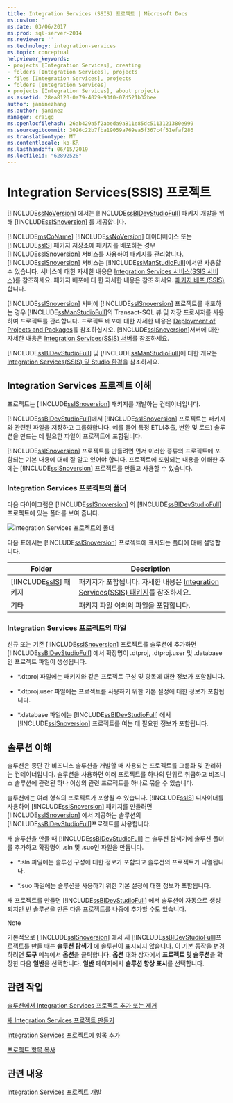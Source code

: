 ```yaml
---
title: Integration Services (SSIS) 프로젝트 | Microsoft Docs
ms.custom: ''
ms.date: 03/06/2017
ms.prod: sql-server-2014
ms.reviewer: ''
ms.technology: integration-services
ms.topic: conceptual
helpviewer_keywords:
- projects [Integration Services], creating
- folders [Integration Services], projects
- files [Integration Services], projects
- folders [Integration Services]
- projects [Integration Services], about projects
ms.assetid: 28ea8120-0a79-4029-93f0-07d521b32bee
author: janinezhang
ms.author: janinez
manager: craigg
ms.openlocfilehash: 26ab429a5f2abeda9a811e85dc5113121380e999
ms.sourcegitcommit: 3026c22b7fba19059a769ea5f367c4f51efaf286
ms.translationtype: MT
ms.contentlocale: ko-KR
ms.lasthandoff: 06/15/2019
ms.locfileid: "62892528"
---
```

# <a name="integration-services-ssis-projects"></a>Integration Services(SSIS) 프로젝트
  [!INCLUDE[ssNoVersion](../includes/ssnoversion-md.md)] 에서는 [!INCLUDE[ssBIDevStudioFull](../includes/ssbidevstudiofull-md.md)] 패키지 개발을 위해 [!INCLUDE[ssISnoversion](../includes/ssisnoversion-md.md)] 를 제공합니다.  
  
 [!INCLUDE[msCoName](../includes/msconame-md.md)] [!INCLUDE[ssNoVersion](../includes/ssnoversion-md.md)] 데이터베이스 또는 [!INCLUDE[ssIS](../includes/ssis-md.md)] 패키지 저장소에 패키지를 배포하는 경우 [!INCLUDE[ssISnoversion](../includes/ssisnoversion-md.md)] 서비스를 사용하여 패키지를 관리합니다. [!INCLUDE[ssISnoversion](../includes/ssisnoversion-md.md)] 서비스는 [!INCLUDE[ssManStudioFull](../includes/ssmanstudiofull-md.md)]에서만 사용할 수 있습니다. 서비스에 대한 자세한 내용은 [Integration Services 서비스&#40;SSIS 서비스&#41;](service/integration-services-service-ssis-service.md)를 참조하세요. 패키지 배포에 대 한 자세한 내용은 참조 하세요. [패키지 배포 &#40;SSIS&#41;](packages/legacy-package-deployment-ssis.md)합니다.  
  
 [!INCLUDE[ssISnoversion](../includes/ssisnoversion-md.md)] 서버에 [!INCLUDE[ssISnoversion](../includes/ssisnoversion-md.md)] 프로젝트를 배포하는 경우 [!INCLUDE[ssManStudioFull](../includes/ssmanstudiofull-md.md)]의 Transact-SQL 뷰 및 저장 프로시저를 사용하여 프로젝트를 관리합니다. 프로젝트 배포에 대한 자세한 내용은 [Deployment of Projects and Packages](packages/deploy-integration-services-ssis-projects-and-packages.md)를 참조하십시오. [!INCLUDE[ssISnoversion](../includes/ssisnoversion-md.md)]서버에 대한 자세한 내용은 [Integration Services&#40;SSIS&#41; 서버](catalog/integration-services-ssis-server-and-catalog.md)를 참조하세요.  
  
 [!INCLUDE[ssBIDevStudioFull](../includes/ssbidevstudiofull-md.md)] 및 [!INCLUDE[ssManStudioFull](../includes/ssmanstudiofull-md.md)]에 대한 개요는 [Integration Services&#40;SSIS&#41; 및 Studio 환경](integration-services-ssis-development-and-management-tools.md)을 참조하세요.  
  
## <a name="understanding-integration-services-projects"></a>Integration Services 프로젝트 이해  
 프로젝트는 [!INCLUDE[ssISnoversion](../includes/ssisnoversion-md.md)] 패키지를 개발하는 컨테이너입니다.  
  
 [!INCLUDE[ssBIDevStudioFull](../includes/ssbidevstudiofull-md.md)]에서 [!INCLUDE[ssISnoversion](../includes/ssisnoversion-md.md)] 프로젝트는 패키지와 관련된 파일을 저장하고 그룹화합니다. 예를 들어 특정 ETL(추출, 변환 및 로드) 솔루션을 만드는 데 필요한 파일이 프로젝트에 포함됩니다.  
  
 [!INCLUDE[ssISnoversion](../includes/ssisnoversion-md.md)] 프로젝트를 만들려면 먼저 이러한 종류의 프로젝트에 포함되는 기본 내용에 대해 잘 알고 있어야 합니다. 프로젝트에 포함되는 내용을 이해한 후에는 [!INCLUDE[ssISnoversion](../includes/ssisnoversion-md.md)] 프로젝트를 만들고 사용할 수 있습니다.  
  
### <a name="folders-in-integration-services-projects"></a>Integration Services 프로젝트의 폴더  
 다음 다이어그램은 [!INCLUDE[ssISnoversion](../includes/ssisnoversion-md.md)] 의 [!INCLUDE[ssBIDevStudioFull](../includes/ssbidevstudiofull-md.md)]프로젝트에 있는 폴더를 보여 줍니다.  
  
 ![Integration Services 프로젝트의 폴더](media/solutionexplorer.gif "Integration Services 프로젝트의 폴더")  
  
 다음 표에서는 [!INCLUDE[ssISnoversion](../includes/ssisnoversion-md.md)] 프로젝트에 표시되는 폴더에 대해 설명합니다.  
  
|Folder|Description|  
|------------|-----------------|  
|[!INCLUDE[ssIS](../includes/ssis-md.md)] 패키지|패키지가 포함됩니다. 자세한 내용은 [Integration Services&#40;SSIS&#41; 패키지](../../2014/integration-services/integration-services-ssis-packages.md)를 참조하세요.|  
|기타|패키지 파일 이외의 파일을 포함합니다.|  
  
### <a name="files-in-integration-services-projects"></a>Integration Services 프로젝트의 파일  
 신규 또는 기존 [!INCLUDE[ssISnoversion](../includes/ssisnoversion-md.md)] 프로젝트를 솔루션에 추가하면 [!INCLUDE[ssBIDevStudioFull](../includes/ssbidevstudiofull-md.md)] 에서 확장명이 .dtproj, .dtproj.user 및 .database인 프로젝트 파일이 생성됩니다.  
  
-   *.dtproj 파일에는 패키지와 같은 프로젝트 구성 및 항목에 대한 정보가 포함됩니다.  
  
-   *.dtproj.user 파일에는 프로젝트를 사용하기 위한 기본 설정에 대한 정보가 포함됩니다.  
  
-   *.database 파일에는 [!INCLUDE[ssBIDevStudioFull](../includes/ssbidevstudiofull-md.md)] 에서 [!INCLUDE[ssISnoversion](../includes/ssisnoversion-md.md)] 프로젝트를 여는 데 필요한 정보가 포함됩니다.  
  
## <a name="understanding-solutions"></a>솔루션 이해  
 솔루션은 종단 간 비즈니스 솔루션을 개발할 때 사용되는 프로젝트를 그룹화 및 관리하는 컨테이너입니다. 솔루션을 사용하면 여러 프로젝트를 하나의 단위로 취급하고 비즈니스 솔루션에 관련된 하나 이상의 관련 프로젝트를 하나로 묶을 수 있습니다.  
  
 솔루션에는 여러 형식의 프로젝트가 포함될 수 있습니다. [!INCLUDE[ssIS](../includes/ssis-md.md)] 디자이너를 사용하여 [!INCLUDE[ssISnoversion](../includes/ssisnoversion-md.md)] 패키지를 만들려면 [!INCLUDE[ssISnoversion](../includes/ssisnoversion-md.md)] 에서 제공하는 솔루션의 [!INCLUDE[ssBIDevStudioFull](../includes/ssbidevstudiofull-md.md)]프로젝트를 사용합니다.  
  
 새 솔루션을 만들 때 [!INCLUDE[ssBIDevStudioFull](../includes/ssbidevstudiofull-md.md)] 는 솔루션 탐색기에 솔루션 폴더를 추가하고 확장명이 .sln 및 .suo인 파일을 만듭니다.  
  
-   *.sln 파일에는 솔루션 구성에 대한 정보가 포함되고 솔루션의 프로젝트가 나열됩니다.  
  
-   *.suo 파일에는 솔루션을 사용하기 위한 기본 설정에 대한 정보가 포함됩니다.  
  
 새 프로젝트를 만들면 [!INCLUDE[ssBIDevStudioFull](../includes/ssbidevstudiofull-md.md)] 에서 솔루션이 자동으로 생성되지만 빈 솔루션을 만든 다음 프로젝트를 나중에 추가할 수도 있습니다.  
  
> [!NOTE]  
>  기본적으로 [!INCLUDE[ssISnoversion](../includes/ssisnoversion-md.md)] 에서 새 [!INCLUDE[ssBIDevStudioFull](../includes/ssbidevstudiofull-md.md)]프로젝트를 만들 때는 **솔루션 탐색기** 에 솔루션이 표시되지 않습니다. 이 기본 동작을 변경하려면 **도구** 메뉴에서 **옵션**을 클릭합니다. **옵션** 대화 상자에서 **프로젝트 및 솔루션**을 확장한 다음 **일반**을 선택합니다. **일반** 페이지에서 **솔루션 항상 표시**를 선택합니다.  
  
## <a name="related-tasks"></a>관련 작업  
 [솔루션에서 Integration Services 프로젝트 추가 또는 제거](../../2014/integration-services/add-or-remove-an-integration-services-project-in-a-solution.md)  
  
 [새 Integration Services 프로젝트 만들기](../../2014/integration-services/create-a-new-integration-services-project.md)  
  
 [Integration Services 프로젝트에 항목 추가](../../2014/integration-services/add-an-item-to-an-integration-services-project.md)  
  
 [프로젝트 항목 복사](../../2014/integration-services/copy-project-items.md)  
  
## <a name="related-content"></a>관련 내용  
 [Integration Services 프로젝트 개발](../../2014/integration-services/development-of-an-integration-services-project.md)  
  
  
